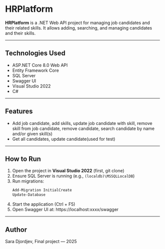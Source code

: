 # HRPlatform

**HRPlatform** is a .NET Web API project for managing job candidates and their related skills. It allows adding, searching, and managing candidates and their skills.  

---

## Technologies Used

- ASP.NET Core 8.0 Web API  
- Entity Framework Core  
- SQL Server  
- Swagger UI  
- Visual Studio 2022  
- C#

---

## Features

- Add job candidate, add skills, update job candidate with skill, remove skill from job 
candidate, remove candidate, search candidate by name and/or given skill(s)
- Get all candidates, update candidate(used for test)

---

## How to Run

1. Open the project in **Visual Studio 2022** (first, git clone)
2. Ensure SQL Server is running (e.g., `(localdb)\MSSQLLocalDB`)  
3. Run migrations:
   ```powershell
   Add-Migration InitialCreate
   Update-Database
4. Start the application (Ctrl + F5)
5. Open Swagger UI at: https://localhost:xxxx/swagger

---

## Author

Sara Djordjev,
Final project — 2025
